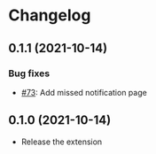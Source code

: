 # Changelog

## 0.1.1 (2021-10-14)

### Bug fixes
* [#73](https://github.com/paritytech/parity-signer-companion/pull/73): Add missed notification page


## 0.1.0 (2021-10-14)

* Release the extension
